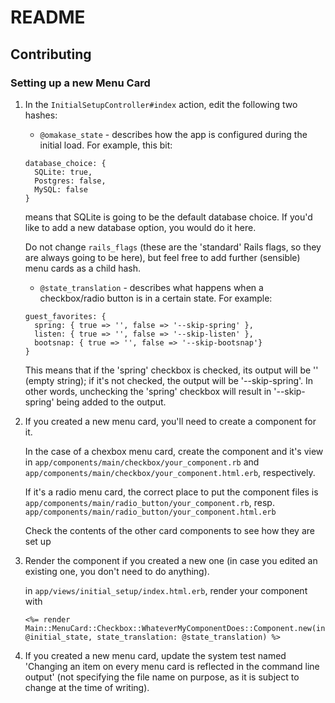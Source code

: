 # README

## Contributing

### Setting up a new Menu Card

1. In the `InitialSetupController#index` action, edit the following two hashes:
   * `@omakase_state` - describes how the app is configured during the initial load. For example, this bit:
   ```
   database_choice: {
     SQLite: true,
     Postgres: false,
     MySQL: false
   }
   ```
   means that SQLite is going to be the default database choice.
   If you'd like to add a new database option, you would do it here.
   
   Do not change `rails_flags` (these are the 'standard' Rails flags, so they are always going to be here), but feel free to add further (sensible) menu cards as a child hash.
   
   * `@state_translation` - describes what happens when a checkbox/radio button is in a certain state. For example:
   ```
   guest_favorites: {
     spring: { true => '', false => '--skip-spring' },
     listen: { true => '', false => '--skip-listen' },
     bootsnap: { true => '', false => '--skip-bootsnap'}
   }
   ```
   This means that if the 'spring' checkbox is checked, its output will be '' (empty string); if it's not checked, the output will be '--skip-spring'. In other words, unchecking the 'spring' checkbox will result in '--skip-spring' being added to the output.
   
2. If you created a new menu card, you'll need to create a component for it.  
   
   In the case of a chexbox menu card, create the component and it's view in `app/components/main/checkbox/your_component.rb` and `app/components/main/checkbox/your_component.html.erb`, respectively.
   
   If it's a radio menu card, the correct place to put the component files is `app/components/main/radio_button/your_component.rb`, resp. `app/components/main/radio_button/your_component.html.erb`
   
   Check the contents of the other card components to see how they are set up
   
3. Render the component if you created a new one (in case you edited an existing one, you don't need to do anything).

   in `app/views/initial_setup/index.html.erb`, render your component with
   
   ```
   <%= render Main::MenuCard::Checkbox::WhateverMyComponentDoes::Component.new(initial_state: @initial_state, state_translation: @state_translation) %>
   ```
   
4. If you created a new menu card, update the system test named 'Changing an item on every menu card is reflected in the command line output' (not specifying the file name on purpose, as it is subject to change at the time of writing). 
   

   

   
   